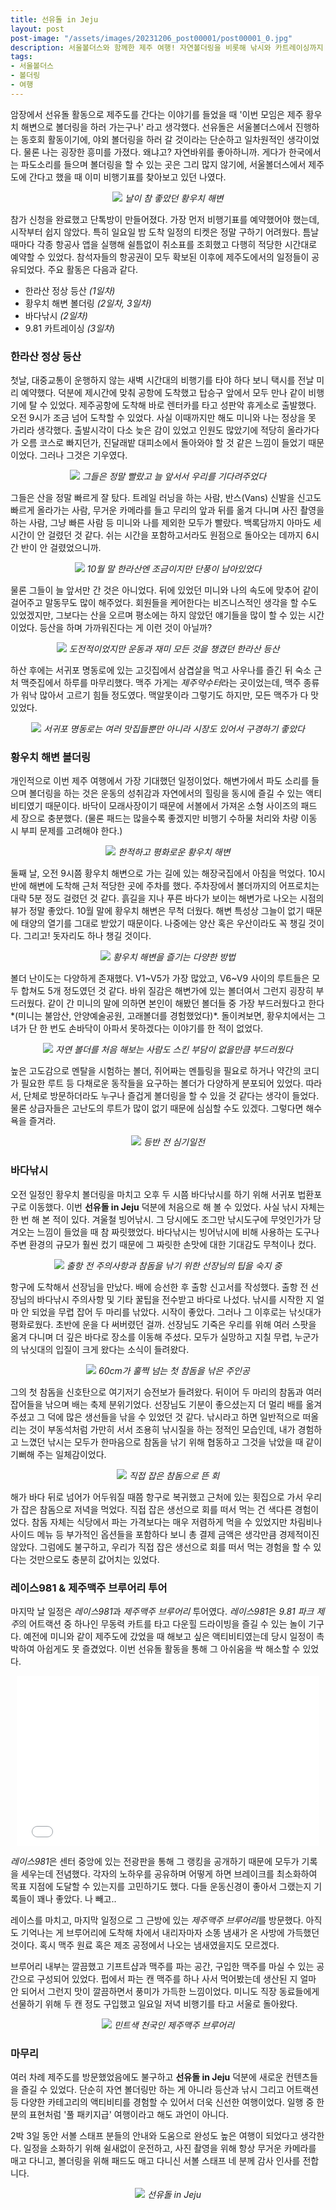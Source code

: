 ```yaml
---
title: 선유돌 in Jeju
layout: post
post-image: "/assets/images/20231206_post00001/post00001_0.jpg"
description: 서울볼더스와 함께한 제주 여행! 자연볼더링을 비롯해 낚시와 카트레이싱까지 다양한 액티비티로 구성된 알찬 여행기
tags:
- 서울볼더스
- 볼더링
- 여행
---
```


암장에서 선유돌 활동으로 제주도를 간다는 이야기를 들었을 때 '이번 모임은 제주 황우치 해변으로 볼더링을 하러 가는구나' 라고 생각했다. 선유돌은 서울볼더스에서 진행하는 동호회 활동이기에, 야외 볼더링을 하러 갈 것이라는 단순하고 일차원적인 생각이었다. 물론 나는 굉장한 흥미를 가졌다. 왜냐고? 자연바위를 좋아하니까. 게다가 한국에서는 파도소리를 들으며 볼더링을 할 수 있는 곳은 그리 많지 않기에, 서울볼더스에서 제주도에 간다고 했을 때 이미 비행기표를 찾아보고 있던 나였다.

<p align="center">
  <img src="/assets/images/20231206_post00001/post00001_2.png" />
  <em>날이 참 좋았던 황우치 해변</em>
</p>

참가 신청을 완료했고 단톡방이 만들어졌다. 가장 먼저 비행기표를 예약했어야 했는데, 시작부터 쉽지 않았다. 특히 일요일 밤 도착 일정의 티켓은 정말 구하기 어려웠다. 틈날때마다 각종 항공사 앱을 실행해 쉴틈없이 취소표를 조회했고 다행히 적당한 시간대로 예약할 수 있었다. 참석자들의 항공권이 모두 확보된 이후에 제주도에서의 일정들이 공유되었다. 주요 활동은 다음과 같다.

* 한라산 정상 등산 *(1일차)*
* 황우치 해변 볼더링 *(2일차, 3일차)*
* 바다낚시 *(2일차)*
* 9.81 카트레이싱 *(3일차*)

### 한라산 정상 등산
첫날, 대중교통이 운행하지 않는 새벽 시간대의 비행기를 타야 하다 보니 택시를 전날 미리 예약했다. 덕분에 제시간에 맞춰 공항에 도착했고 탑승구 앞에서 모두 만나 같이 비행기에 탈 수 있었다. 제주공항에 도착해 바로 렌터카를 타고 성판악 휴게소로 출발했다. 오전 9시가 조금 넘어 도착할 수 있었다. 사실 이때까지만 해도 미니와 나는 정상을 못 가리라 생각했다. 출발시각이 다소 늦은 감이 있었고 인원도 많았기에 적당히 올라가다가 오름 코스로 빠지던가, 진달래밭 대피소에서 돌아와야 할 것 같은 느낌이 들었기 때문이었다. 그러나 그것은 기우였다.

<p align="center">
  <img src="/assets/images/20231206_post00001/post00001_3.jpg" />
  <em>그들은 정말 빨랐고 늘 앞서서 우리를 기다려주었다</em>
</p>

그들은 산을 정말 빠르게 잘 탔다. 트레일 러닝을 하는 사람, 반스(Vans) 신발을 신고도 빠르게 올라가는 사람, 무거운 카메라를 들고 무리의 앞과 뒤를 옮겨 다니며 사진 촬영을 하는 사람, 그냥 빠른 사람 등 미니와 나를 제외한 모두가 빨랐다. 백록담까지 아마도 세 시간이 안 걸렸던 것 같다. 쉬는 시간을 포함하고서라도 원점으로 돌아오는 데까지 6시간 반이 안 걸렸었으니까.

<p align="center">
  <img src="/assets/images/20231206_post00001/post00001_4.jpg" />
  <em>10월 말 한라산엔 조금이지만 단풍이 남아있었다</em>
</p>

물론 그들이 늘 앞서만 간 것은 아니었다. 뒤에 있었던 미니와 나의 속도에 맞추어 같이 걸어주고 말동무도 많이 해주었다. 회원들을 케어한다는 비즈니스적인 생각을 할 수도 있었겠지만, 그보다는 산을 오르며 평소에는 하지 않았던 얘기들을 많이 할 수 있는 시간이었다. 등산을 하며 가까워진다는 게 이런 것이 아닐까?

<p align="center">
  <img src="/assets/images/20231206_post00001/post00001_11.jpg" />
  <em>도전적이었지만 운동과 재미 모든 것을 챙겼던 한라산 등산</em>
</p>

하산 후에는 서귀포 명동로에 있는 고깃집에서 삼겹살을 먹고 사우나를 즐긴 뒤 숙소 근처 맥줏집에서 하루를 마무리했다. 맥주 가게는 *제주약수터*라는 곳이었는데, 맥주 종류가 워낙 많아서 고르기 힘들 정도였다. 맥알못이라 그렇기도 하지만, 모든 맥주가 다 맛있었다.

<p align="center">
  <img src="/assets/images/20231206_post00001/post00001_23.jpg" />
  <em>서귀포 명동로는 여러 맛집들뿐만 아니라 시장도 있어서 구경하기 좋았다</em>
</p>

### 황우치 해변 볼더링
개인적으로 이번 제주 여행에서 가장 기대했던 일정이었다. 해변가에서 파도 소리를 들으며 볼더링을 하는 것은 운동의 성취감과 자연에서의 힐링을 동시에 즐길 수 있는 액티비티였기 때문이다. 바닥이 모래사장이기 때문에 서볼에서 가져온 소형 사이즈의 패드 세 장으로 충분했다. (물론 패드는 많을수록 좋겠지만 비행기 수하물 처리와 차량 이동 시 부피 문제를 고려해야 한다.)

<p align="center">
  <img src="/assets/images/20231206_post00001/post00001_12.jpg" />
  <em>한적하고 평화로운 황우치 해변</em>
</p>

둘째 날, 오전 9시쯤 황우치 해변으로 가는 길에 있는 해장국집에서 아침을 먹었다. 10시 반에 해변에 도착해 근처 적당한 곳에 주차를 했다. 주차장에서 볼더까지의 어프로치는 대략 5분 정도 걸렸던 것 같다. 흙길을 지나 푸른 바다가 보이는 해변가로 나오는 시점의 뷰가 정말 좋았다. 10월 말에 황우치 해변은 무척 더웠다. 해변 특성상 그늘이 없기 때문에 태양의 열기를 그대로 받았기 때문이다. 나중에는 양산 혹은 우산이라도 꼭 챙길 것이다. 그리고! 돗자리도 하나 챙길 것이다.

<p align="center">
  <img src="/assets/images/20231206_post00001/post00001_13.jpg" />
  <em>황우치 해변을 즐기는 다양한 방법</em>
</p>

볼더 난이도는 다양하게 존재했다. V1~V5가 가장 많았고, V6~V9 사이의 루트들은 모두 합쳐도 5개 정도였던 것 같다. 바위 질감은 해변가에 있는 볼더여서 그런지 굉장히 부드러웠다. 같이 간 미니의 말에 의하면 본인이 해봤던 볼더들 중 가장 부드러웠다고 한다*(미니는 불암산, 안양예술공원, 고래볼더를 경험했었다)*. 돌이켜보면, 황우치에서는 그녀가 단 한 번도 손바닥이 아파서 못하겠다는 이야기를 한 적이 없었다.

<p align="center">
  <img src="/assets/images/20231206_post00001/post00001_14.jpg" />
  <em>자연 볼더를 처음 해보는 사람도 스킨 부담이 없을만큼 부드러웠다</em>
</p>

높은 고도감으로 멘탈을 시험하는 볼더, 쥐어짜는 멘틀링을 필요로 하거나 약간의 코디가 필요한 루트 등 다채로운 동작들을 요구하는 볼더가 다양하게 분포되어 있었다. 따라서, 단체로 방문하더라도 누구나 즐겁게 볼더링을 할 수 있을 것 같다는 생각이 들었다. 물론 상급자들은 고난도의 루트가 많이 없기 때문에 심심할 수도 있겠다. 그렇다면 해수욕을 즐겨라.

<p align="center">
  <img src="/assets/images/20231206_post00001/post00001_15.jpg" />
  <em>등반 전 심기일전</em>
</p>


### 바다낚시
오전 일정인 황우치 볼더링을 마치고 오후 두 시쯤 바다낚시를 하기 위해 서귀포 법환포구로 이동했다. 이번 **선유돌 in Jeju** 덕분에 처음으로 해 볼 수 있었다. 사실 낚시 자체는 한 번 해 본 적이 있다. 겨울철 빙어낚시. 그 당시에도 조그만 낚시도구에 무엇인가가 당겨오는 느낌이 들었을 때 참 짜릿했었다. 바다낚시는 빙어낚시에 비해 사용하는 도구나 주변 환경의 규모가 훨씬 컸기 때문에 그 짜릿한 손맛에 대한 기대감도 무척이나 컸다.

<p align="center">
  <img src="/assets/images/20231206_post00001/post00001_16.jpg" />
  <em>출항 전 주의사항과 참돔을 낚기 위한 선장님의 팁을 숙지 중</em>
</p>

항구에 도착해서 선장님을 만났다. 배에 승선한 후 출항 신고서를 작성했다. 출항 전 선장님의 바다낚시 주의사항 및 기타 꿀팁을 전수받고 바다로 나섰다. 낚시를 시작한 지 얼마 안 되었을 무렵 잡어 두 마리를 낚았다. 시작이 좋았다. 그러나 그 이후로는 낚싯대가 평화로웠다. 초반에 운을 다 써버렸던 걸까. 선장님도 기죽은 우리를 위해 여러 스팟을 옮겨 다니며 더 깊은 바다로 장소를 이동해 주셨다. 모두가 실망하고 지칠 무렵, 누군가의 낚싯대의 입질이 크게 왔다는 소식이 들려왔다.

<p align="center">
  <img src="/assets/images/20231206_post00001/post00001_17.jpg" />
  <em>60cm가 훌쩍 넘는 첫 참돔을 낚은 주인공</em>
</p>

그의 첫 참돔을 신호탄으로 여기저기 승전보가 들려왔다. 뒤이어 두 마리의 참돔과 여러 잡어들을 낚으며 배는 축제 분위기었다. 선장님도 기분이 좋으셨는지 더 멀리 배를 옮겨주셨고 그 덕에 많은 생선들을 낚을 수 있었던 것 같다. 낚시라고 하면 일반적으로 떠올리는 것이 부동석처럼 가만히 서서 조용히 낚시질을 하는 정적인 모습인데, 내가 경험하고 느꼈던 낚시는 모두가 한마음으로 참돔을 낚기 위해 협동하고 그것을 낚았을 때 같이 기뻐해 주는 일체감이었다.

<p align="center">
  <img src="/assets/images/20231206_post00001/post00001_19.jpg" />
  <em>직접 잡은 참돔으로 뜬 회</em>
</p>

 해가 바다 뒤로 넘어가 어두워질 때쯤 항구로 복귀했고 근처에 있는 횟집으로 가서 우리가 잡은 참돔으로 저녁을 먹었다. 직접 잡은 생선으로 회를 떠서 먹는 건 색다른 경험이었다. 참돔 자체는 식당에서 파는 가격보다는 매우 저렴하게 먹을 수 있었지만 차림비나 사이드 메뉴 등 부가적인 옵션들을 포함하다 보니 총 결제 금액은 생각만큼 경제적이진 않았다. 그럼에도 불구하고, 우리가 직접 잡은 생선으로 회를 떠서 먹는 경험을 할 수 있다는 것만으로도 충분히 값어치는 있었다.

### 레이스981 & 제주맥주 브루어리 투어

마지막 날 일정은 *레이스981*과 *제주맥주 브루어리* 투어였다. *레이스981*은 *9.81 파크 제주*의 어트랙션 중 하나인 무동력 카트를 타고 다운힐 드라이빙을 즐길 수 있는 놀이 기구다. 예전에 미니와 같이 제주도에 갔었을 때 해보고 싶은 액티비티였는데 당시 일정이 촉박하여 아쉽게도 못 즐겼었다. 이번 선유돌 활동을 통해 그 아쉬움을 싹 해소할 수 있었다.

<p align="center">
  <iframe src="/assets/images/20231206_post00001/post00001_20.gif" width="484" height="272" frameBorder="0" class="giphy-embed"  allowFullScreen></iframe>
</p>

*레이스981*은 센터 중앙에 있는 전광판을 통해 그 랭킹을 공개하기 때문에 모두가 기록을 세우는데 전념했다. 각자의 노하우를 공유하며 어떻게 하면 브레이크를 최소화하여 목표 지점에 도달할 수 있는지를 고민하기도 했다. 다들 운동신경이 좋아서 그랬는지 기록들이 꽤나 좋았다. 나 빼고..

레이스를 마치고, 마지막 일정으로 그 근방에 있는 *제주맥주 브루어리*를 방문했다. 아직도 기억나는 게 브루어리에 도착해 차에서 내리자마자 소똥 냄새가 온 사방에 가득했던 것이다. 혹시 맥주 원료 혹은 제조 공정에서 나오는 냄새였을지도 모르겠다.

브루어리 내부는 깔끔했고 기프트샵과 맥주를 파는 공간, 구입한 맥주를 마실 수 있는 공간으로 구성되어 있었다. 펍에서 파는 캔 맥주를 하나 사서 먹어봤는데 생산된 지 얼마 안 되어서 그런지 맛이 깔끔하면서 풍미가 가득한 느낌이었다. 미니도 직장 동료들에게 선물하기 위해 두 캔 정도 구입했고 일요일 저녁 비행기를 타고 서울로 돌아왔다.

<p align="center">
  <img src="/assets/images/20231206_post00001/post00001_21.jpg" />
  <em>민트색 천국인 제주맥주 브루어리</em>
</p>

### 마무리

 여러 차례 제주도를 방문했었음에도 불구하고 **선유돌 in Jeju** 덕분에 새로운 컨텐츠들을 즐길 수 있었다. 단순히 자연 볼더링만 하는 게 아니라 등산과 낚시 그리고 어트랙션 등 다양한 카테고리의 액티비티를 경험할 수 있어서 더욱 신선한 여행이었다. 일행 중 한 분의 표현처럼 '풀 패키지급' 여행이라고 해도 과언이 아니다.

 2박 3일 동안 서볼 스태프 분들의 안내와 도움으로 완성도 높은 여행이 되었다고 생각한다. 일정을 소화하기 위해 쉴새없이 운전하고, 사진 촬영을 위해 항상 무거운 카메라를 매고 다니고, 볼더링을 위해 패드도 매고 다니신 서볼 스태프 네 분께 감사 인사를 전합니다.

 <p align="center">
  <img src="/assets/images/20231206_post00001/post00001_22.jpg" />
  <em>선유돌 in Jeju</em>
</p>